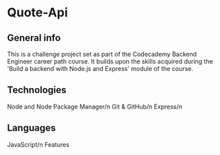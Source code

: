# Quote-Api

## General info
This is a challenge project set as part of the Codecademy Backend Engineer career path course. It builds upon the skills acquired during the 'Build a backend with Node.js and Express' module of the course.

## Technologies

Node and Node Package Manager/n
Git & GitHub/n
Express/n

## Languages

JavaScript/n
Features
